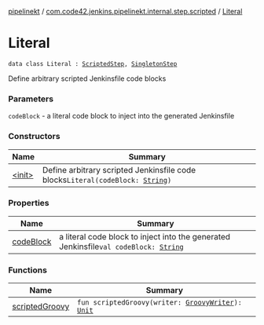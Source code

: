 [pipelinekt](../../index.md) / [com.code42.jenkins.pipelinekt.internal.step.scripted](../index.md) / [Literal](./index.md)

# Literal

`data class Literal : `[`ScriptedStep`](../../com.code42.jenkins.pipelinekt.core.step/-scripted-step/index.md)`, `[`SingletonStep`](../../com.code42.jenkins.pipelinekt.core.step/-singleton-step/index.md)

Define arbitrary scripted Jenkinsfile code blocks

### Parameters

`codeBlock` - a literal code block to inject into the generated Jenkinsfile

### Constructors

| Name | Summary |
|---|---|
| [&lt;init&gt;](-init-.md) | Define arbitrary scripted Jenkinsfile code blocks`Literal(codeBlock: `[`String`](https://kotlinlang.org/api/latest/jvm/stdlib/kotlin/-string/index.html)`)` |

### Properties

| Name | Summary |
|---|---|
| [codeBlock](code-block.md) | a literal code block to inject into the generated Jenkinsfile`val codeBlock: `[`String`](https://kotlinlang.org/api/latest/jvm/stdlib/kotlin/-string/index.html) |

### Functions

| Name | Summary |
|---|---|
| [scriptedGroovy](scripted-groovy.md) | `fun scriptedGroovy(writer: `[`GroovyWriter`](../../com.code42.jenkins.pipelinekt.core.writer/-groovy-writer/index.md)`): `[`Unit`](https://kotlinlang.org/api/latest/jvm/stdlib/kotlin/-unit/index.html) |
